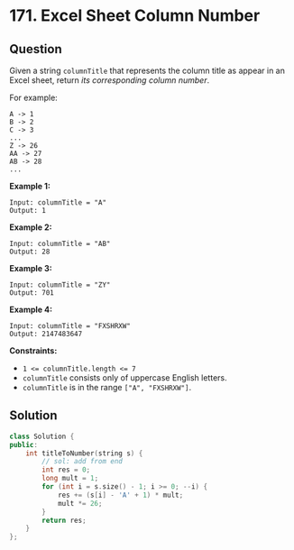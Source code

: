 # 171. Excel Sheet Column Number

## Question

Given a string `columnTitle` that represents the column title as appear in an Excel sheet, return _its corresponding column number_.

For example:

```text
A -> 1
B -> 2
C -> 3
...
Z -> 26
AA -> 27
AB -> 28 
...
```

**Example 1:**

```text
Input: columnTitle = "A"
Output: 1
```

**Example 2:**

```text
Input: columnTitle = "AB"
Output: 28
```

**Example 3:**

```text
Input: columnTitle = "ZY"
Output: 701
```

**Example 4:**

```text
Input: columnTitle = "FXSHRXW"
Output: 2147483647
```

**Constraints:**

* `1 <= columnTitle.length <= 7`
* `columnTitle` consists only of uppercase English letters.
* `columnTitle` is in the range `["A", "FXSHRXW"]`.

## Solution

```cpp
class Solution {
public:
    int titleToNumber(string s) {
        // sol: add from end
        int res = 0;
        long mult = 1;
        for (int i = s.size() - 1; i >= 0; --i) {
            res += (s[i] - 'A' + 1) * mult;
            mult *= 26;
        }
        return res;
    }
};
```

